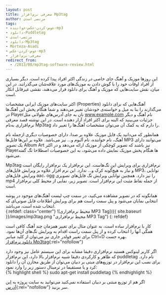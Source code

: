 ```yaml
---
layout: post
title: معرفی نرم‌افزار Mp3tag
author: مرتضی اسدی
tags:
- عوض-کردن-عکس-خواننده-mp3
- دانلود-Puddletag
- مرتضی-اسدی
- دانلود-Mp3tag
- Morteza-Asadi
- عوض-کردن-عکس-mp3
- معرفی-نرم‌افزار
redirect_from: 
  - /2013/08/mp3tag-software-review.html
---
```


این روزها موزیک و آهنگ جای خاصی در زندگی اکثر افراد پیدا کرده است. دیگر بسیاری از افراد اوقات خود را با گوش دادن به موزیک‌های مورد علاقه‌شان می‌گذرانند. در این میان، نقش سایت‌هایی که موزیک و آهنگ برای دانلود قرار می‌دهند، نقشی غیرقابل انکار است.

اکثر سایت‌های موزیک ایرانی مشخصات (Properties) آهنگ‌هایی که برای دانلود می‌گذارند را بنا به میل و خواسته‌ی خودشان تغییر می‌دهند و شما هنگام پخش این آهنگ‌ها در Playerتان به جای آدرس‌های طولانی مثل www.example.com نام آهنگ و دیگر جزئیات می‌بینید که البته برای اکثر افراد آزار دهنده است. در این نوشته قصد معرفی نرم‌افزاری به‌نام Mp3tag را دارم که به کمک آن می‌توان مشخصات آهنگ‌ها را تغییر داد.

همانطور که می‌دانید یک فایل موزیک علاوه بر صدا، دارای خصوصیات دیگری ازجمله نام آهنگ، نام خواننده، نام آلبوم و... نیز می‌باشد. علاوه بر این‌ها فایل‌ها MP3 می‌توانند دارای یک تصویر Album Art نیز باشند که تصویر کوچکی از موزیک ارائه می‌دهد و در اکثر Playerها هنگام پخش موزیک نمایش داده می‌شود، به این خصوصیات اصطلاحا تگ گفته می‌شود.  
  
Mp3tag نرم‌افزاری برای ویرایش این تگ‌هاست. این نرم‌افزار یک نرم‌افزار رایگان است و نیاز به هیچ‌گونه کرک و... ندارد. این نرم افزار علاوه بر ویرایش فایل‌های MP3، توانایی ویرایش فایل‌های aac، ogg را نیز دارد. همچنین توانایی ویرایش تگ فایل‌های تصویری mp4 از جمله نقاط مثبت این نرم‌افزار است. تصویر زیر، نمایی از محیط کلی نرم‌افزار است.  
  
همانگونه که در تصویر مشاهده می‌کنید، در سمت چپ لیست آهنگ‌های موجود در پوشه انتخابی نمایان می‌شود و پنل سمت راست هم برای ویرایش اطلاعات فایل صوتی‌ای که انتخاب شده است، می‌باشد.  
{:refdef: class="center"}
![محیط نرم‌افزاری MP3 Tag]({{ site.baseurl }}/images/mp3tag.png "محیط نرم‌افزاری MP3 Tag")
{: refdef}

کار با نرم‌افزار ساده است، به عنوان مثال برای تغییر همزمان چند آهنگ کافی است همگی آنها را انتخاب کرده و از پنل سمت راست اقدام به ویرایش تگ‌های آن‌ها نمود. برای تغییر فولدر جاری نیز می‌توان از کلید میانبر Ctrl+D بهره جست.  
[دانلود نرم‌افزار Mp3tag](http://www.mp3tag.de/en/download.html "دانلود Mp3tag"){:rel="nofollow"}  
  
اگر کاربر لینوکس هستید نرم‌افزاری دقیقا مشابه برای این سیستم عامل نیز وجود دارد که ظاهر و کارکردی دقیقا شبیه نرم‌افزار بالا دارد، این نرم‌افزار puddletag نام دارد. برای نصب این نرم‌افزار در توزیع‌های مبتی بر دبیان می‌توان از طریق مخازن آن را دانلود کرد و یا مستقیما در ترمینال دستور زیر را وارد نمود:  
{% highlight shell %}
sudo apt-get install puddletag
{% endhighlight %}

اگر هم از توزیع مبتنی بر دبیان استفاده نمی‌کنید می‌توانید به سایت پروژه به [این آدرس](http://puddletag.sourceforge.net/download.html "دانلود puddletag"){:rel="nofollow"}   سر بزنید.